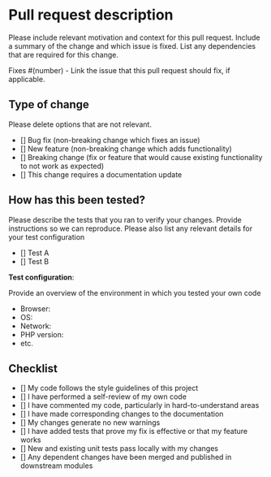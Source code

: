 # Pull request description

Please include relevant motivation and context for this pull request.
Include a summary of the change and which issue is fixed.
List any dependencies that are required for this change.

Fixes #(number) - Link the issue that this pull request should fix, if applicable.

## Type of change

Please delete options that are not relevant.

- [] Bug fix (non-breaking change which fixes an issue)
- [] New feature (non-breaking change which adds functionality)
- [] Breaking change (fix or feature that would cause existing functionality to not work as expected)
- [] This change requires a documentation update

## How has this been tested?

Please describe the tests that you ran to verify your changes. Provide instructions so we can reproduce. Please also list any relevant details for your test configuration

- [] Test A
- [] Test B

**Test configuration**:

Provide an overview of the environment in which you tested your own code

- Browser:
- OS:
- Network:
- PHP version:
- etc.

## Checklist

- [] My code follows the style guidelines of this project
- [] I have performed a self-review of my own code
- [] I have commented my code, particularly in hard-to-understand areas
- [] I have made corresponding changes to the documentation
- [] My changes generate no new warnings
- [] I have added tests that prove my fix is effective or that my feature works
- [] New and existing unit tests pass locally with my changes
- [] Any dependent changes have been merged and published in downstream modules

